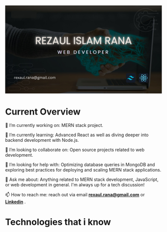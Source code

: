[![Rezaul Islam Rana](https://raw.githubusercontent.com/rexaulrana/rexaulrana/main/images/cover.jpg "Rana")](https://www.linkedin.com/in/rexaul-rana)

# Current Overview

🔭 I’m currently working on: MERN stack project.

🌱 I’m currently learning: Advanced React as well as diving deeper into backend development with Node.js.

👯 I’m looking to collaborate on: Open source projects related to web development.

🤔 I’m looking for help with: Optimizing database queries in MongoDB and exploring best practices for deploying and scaling MERN stack applications.

💬 Ask me about: Anything related to MERN stack development, JavaScript, or web development in general. I'm always up for a tech discussion!

📫 How to reach me: reach out via email **<rexaul.rana@gmail.com>**
or [**Linkedin**](https://www.linkedin.com/in/rexaul-rana) .

<!-- # 📫 Reach me out

[![Linkdin Profile](https://raw.githubusercontent.com/rexaulrana/rexaulrana/main/images/linkdin.png)](https://www.linkedin.com/in/rexaul-rana) -->

# Technologies that i know
